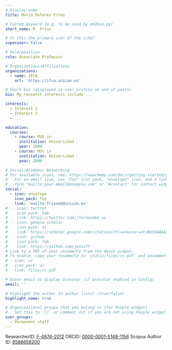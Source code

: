 ```yaml
---
# Display name
title: María Dolores Frías

# Custom keyword (e.g. to be used by md2bib.py)
short_name: M. Frias

# Is this the primary user of the site?
superuser: false

# Role/position
role: Associate Professor

# Organizations/Affiliations
organizations:
  - name: IFCA
    url: 'https://ifca.unican.es'

# Short bio (displayed in user profile at end of posts)
bio: My research interests include ...

interests:
  - Interest 1
  - Interest 2
  - ...

education:
  courses:
    - course: PhD in 
      institution: Universidad 
      year: 2004
    - course: MSc in 
      institution: Universidad 
      year: 2000

# Social/Academic Networking
# For available icons, see: https://wowchemy.com/docs/getting-started/page-builder/#icons
#   For an email link, use "fas" icon pack, "envelope" icon, and a link in the
#   form "mailto:your-email@example.com" or "#contact" for contact widget.
social:
  - icon: envelope
    icon_pack: fas
    link: 'mailto:friasmd@unican.es'
#  - icon: twitter
#    icon_pack: fab
#    link: https://twitter.com/jfernandez_uc
#  - icon: google-scholar
#    icon_pack: ai
#    link: https://scholar.google.com/citations?hl=en&user=otvNU1UAAAAJ&view_op=list_works&sortby=pubdate
#  - icon: github
#    icon_pack: fab
#    link: https://github.com/jesusff
# Link to a PDF of your resume/CV from the About widget.
# To enable, copy your resume/CV to `static/files/cv.pdf` and uncomment the lines below.
# - icon: cv
#   icon_pack: ai
#   link: files/cv.pdf

# Enter email to display Gravatar (if Gravatar enabled in Config)
email: ''

# Highlight the author in author lists? (true/false)
highlight_name: true

# Organizational groups that you belong to (for People widget)
#   Set this to `[]` or comment out if you are not using People widget.
user_groups:
  - Permanent staff
---
```


ResearcherID: <a href="http://www.researcherid.com/rid/F-4874-2012">F-4874-2012</a>
ORCID: <a href="https://orcid.org/0000-0001-5148-1156">0000-0001-5148-1156</a>
Scopus Author ID: <a href="https://www.scopus.com/authid/detail.uri?authorId=8588658200">8588658200</a>
